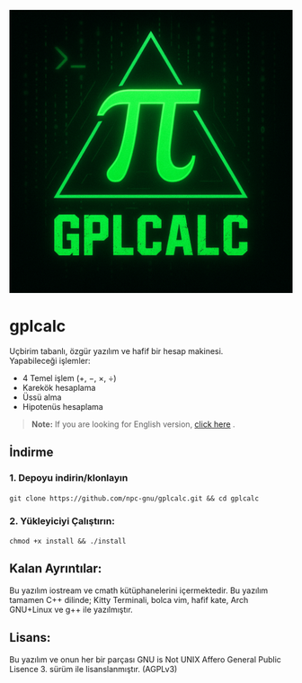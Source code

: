 ![gplcalc logo](./logo.png)

# gplcalc
Uçbirim tabanlı, özgür yazılım ve hafif bir hesap makinesi.   
Yapabileceği işlemler:

- 4 Temel işlem (+, −, ×, ÷)
- Karekök hesaplama
- Üssü alma
- Hipotenüs hesaplama

> **Note:** If you are looking for English version, [click here](https://github.com/npc-gnu/gplcalc)
 .

## İndirme

### 1. Depoyu indirin/klonlayın
`git clone https://github.com/npc-gnu/gplcalc.git && cd gplcalc`
### 2. Yükleyiciyi Çalıştırın:
`chmod +x install && ./install`

## Kalan Ayrıntılar:
 Bu yazılım iostream ve cmath kütüphanelerini içermektedir.
 Bu yazılım tamamen C++ dilinde; Kitty Terminali, bolca vim, hafif kate, Arch GNU+Linux ve g++ ile yazılmıştır.

## Lisans:

Bu yazılım ve onun her bir parçası GNU is Not UNIX Affero General Public Lisence 3. sürüm ile lisanslanmıştır. (AGPLv3)
